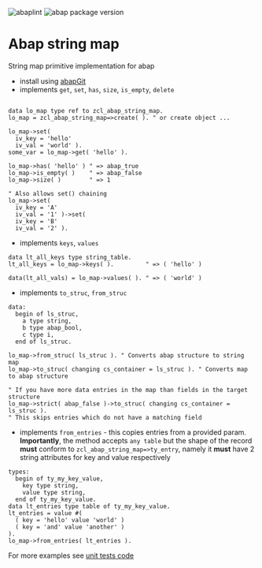 ![abaplint](https://github.com/sbcgua/abap-string-map/workflows/abaplint/badge.svg)
![abap package version](https://img.shields.io/endpoint?url=https://shield.abap.space/version-shield-json/github/sbcgua/abap-string-map/src/zcl_abap_string_map.clas.abap)

# Abap string map

String map primitive implementation for abap

- install using [abapGit](https://github.com/larshp/abapGit)
- implements `get`, `set`, `has`, `size`, `is_empty`, `delete`

```abap

data lo_map type ref to zcl_abap_string_map.
lo_map = zcl_abap_string_map=>create( ). " or create object ...

lo_map->set(
  iv_key = 'hello'
  iv_val = 'world' ).
some_var = lo_map->get( 'hello' ).

lo_map->has( 'hello' ) " => abap_true
lo_map->is_empty( )    " => abap_false
lo_map->size( )        " => 1

" Also allows set() chaining
lo_map->set(
  iv_key = 'A'
  iv_val = '1' )->set(
  iv_key = 'B'
  iv_val = '2' ).
```

- implements `keys`, `values`

```abap
data lt_all_keys type string_table.
lt_all_keys = lo_map->keys( ).         " => ( 'hello' )

data(lt_all_vals) = lo_map->values( ). " => ( 'world' )
```

- implements `to_struc`, `from_struc`

```abap
data:
  begin of ls_struc,
    a type string,
    b type abap_bool,
    c type i,
  end of ls_struc.

lo_map->from_struc( ls_struc ). " Converts abap structure to string map
lo_map->to_struc( changing cs_container = ls_struc ). " Converts map to abap structure

" If you have more data entries in the map than fields in the target structure
lo_map->strict( abap_false )->to_struc( changing cs_container = ls_struc ).
" This skips entries which do not have a matching field
```

- implements `from_entries` - this copies entries from a provided param. **Importantly**, the method accepts `any table` but the shape of the record **must** conform to `zcl_abap_string_map=>ty_entry`, namely it **must** have 2 string attributes for key and value respectively

```abap
types:
  begin of ty_my_key_value,
    key type string,
    value type string,
  end of ty_my_key_value.
data lt_entries type table of ty_my_key_value.
lt_entries = value #(
  ( key = 'hello' value 'world' )
  ( key = 'and' value 'another' )
).
lo_map->from_entries( lt_entries ).
```

For more examples see [unit tests code](https://github.com/sbcgua/abap-string-map/blob/master/src/zcl_abap_string_map.clas.testclasses.abap)


